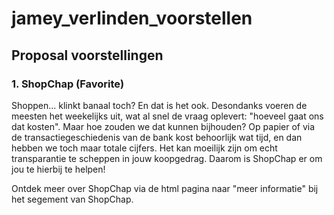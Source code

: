 # jamey_verlinden_voorstellen

## Proposal voorstellingen

### 1. ShopChap (Favorite)
Shoppen... klinkt banaal toch? En dat is het ook. Desondanks voeren de meesten het weekelijks uit, wat al snel de vraag oplevert: "hoeveel gaat ons dat kosten".
Maar hoe zouden we dat kunnen bijhouden? Op papier of via de transactiegeschiedenis van de bank kost behoorlijk wat tijd, en dan hebben we toch maar totale cijfers.
Het kan moeilijk zijn om echt transparantie te scheppen in jouw koopgedrag. Daarom is ShopChap er om jou te hierbij te helpen!

Ontdek meer over ShopChap via de html pagina naar "meer informatie" bij het segement van ShopChap.
